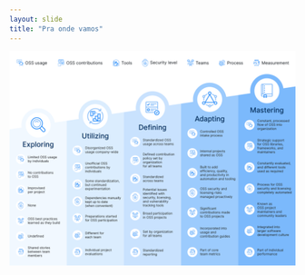 ```yaml
---
layout: slide
title: "Pra onde vamos"
---
```


![[modelo maturidade](https://github.com/tiagostutz/github-slideshow/raw/master/_posts/open-source-engagement-model.png)](https://github.com/tiagostutz/github-slideshow/raw/master/_posts/open-source-engagement-model.png)
